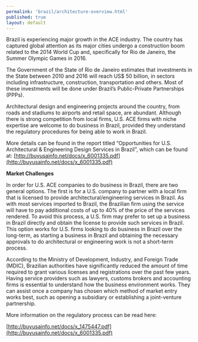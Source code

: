 ```yaml
---
permalink: 'brazil/architecture-overview.html'
published: true
layout: default
---
```

Brazil is experiencing major growth in the ACE industry. The country has captured global attention as its major cities undergo a construction boom related to the 2014 World Cup and, specifically for Rio de Janeiro, the Summer Olympic Games in 2016.

The Government of the State of Rio de Janeiro estimates that investments in the State between 2010 and 2016 will reach US$ 50 billion, in sectors including infrastructure, construction, transportation and others. Most of these investments will be done under Brazil’s Public-Private Partnerships (PPPs).

Architectural design and engineering projects around the country, from roads and stadiums to airports and retail space, are abundant. Although there is strong competition from local firms, U.S. ACE firms with niche expertise are welcome to do business in Brazil, provided they understand the regulatory procedures for being able to work in Brazil.

More details can be found in the report titled “Opportunities for U.S. Architectural & Engineering Design Services in Brazil”, which can be found at: [http://buyusainfo.net/docs/x_6001335.pdf](http://buyusainfo.net/docs/x_6001335.pdf)

**Market Challenges**

In order for U.S. ACE companies to do business in Brazil, there are two general options. The first is for a U.S. company to partner with a local firm that is licensed to provide architectural/engineering services in Brazil. As with most services imported to Brazil, the Brazilian firm using the service will have to pay additional costs of up to 40% of the price of the services rendered. To avoid this process, a U.S. firm may prefer to set up a business in Brazil directly and obtain the license to provide such services in Brazil. This option works for U.S. firms looking to do business in Brazil over the long-term, as starting a business in Brazil and obtaining the necessary approvals to do architectural or engineering work is not a short-term process.

According to the Ministry of Development, Industry, and Foreign Trade (MDIC), Brazilian authorities have significantly reduced the amount of time required to grant various licenses and registrations over the past few years. Having service providers such as lawyers, customs brokers and accounting firms is essential to understand how the business environment works. They can assist once a company has chosen which method of market entry works best, such as opening a subsidiary or establishing a joint-venture partnership.

More information on the regulatory process can be read here:

[http://buyusainfo.net/docs/x_1475447.pdf](http://buyusainfo.net/docs/x_6001335.pdf)
